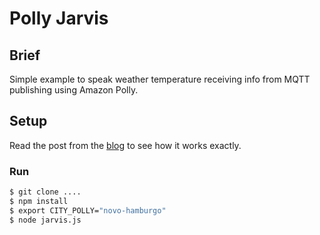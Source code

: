 # Polly Jarvis
## Brief
Simple example to speak weather temperature receiving info from MQTT publishing using Amazon Polly.
## Setup
Read the post from the [blog](blog.aignacio.com) to see how it works exactly.
### Run
``` sh
$ git clone ....
$ npm install
$ export CITY_POLLY="novo-hamburgo"
$ node jarvis.js
```
